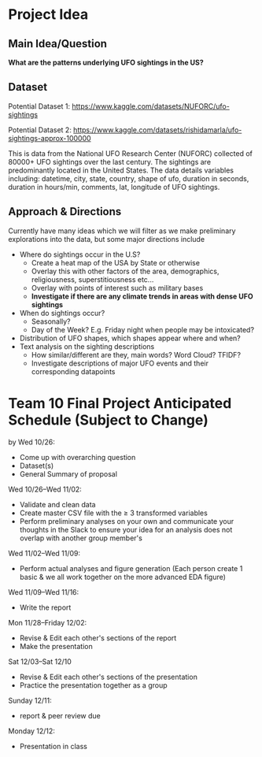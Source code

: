 # Project Idea

## Main Idea/Question

__What are the patterns underlying UFO sightings in the US?__

## Dataset

Potential Dataset 1:  https://www.kaggle.com/datasets/NUFORC/ufo-sightings

Potential Dataset 2: https://www.kaggle.com/datasets/rishidamarla/ufo-sightings-approx-100000

This is data from the National UFO Research Center (NUFORC) collected of 80000+ UFO sightings over the last century. The sightings are predominantly located in the United States. The data details variables including: datetime, city, state, country, shape of ufo, duration in seconds, duration in hours/min, comments, lat, longitude of UFO sightings.

## Approach & Directions

Currently have many ideas which we will filter as we make preliminary explorations into the data, but some major directions include

* Where do sightings occur in the U.S?
	* Create a heat map of the USA by State or otherwise
	* Overlay this with other factors of the area, demographics, religiousness, superstitiousness etc... 
	* Overlay with points of interest such as military bases
	* __Investigate if there are any climate trends in areas with dense UFO sightings__
* When do sightings occur? 
	* Seasonally? 
	* Day of the Week? E.g. Friday night when people may be intoxicated? 
* Distribution of UFO shapes, which shapes appear where and when? 
* Text analysis on the sighting descriptions 
	* How similar/different are they, main words? Word Cloud? TFIDF? 
	* Investigate descriptions of major UFO events and their corresponding datapoints



# Team 10 Final Project Anticipated Schedule (Subject to Change)
by Wed 10/26: 
* Come up with overarching question
* Dataset(s) 
* General Summary of proposal 

Wed 10/26–Wed 11/02: 
* Validate and clean data 
* Create master CSV file with the ≥ 3 transformed variables 
* Perform preliminary analyses on your own and communicate your thoughts in the Slack to ensure your idea for an analysis does not overlap with another group member's 

Wed 11/02–Wed 11/09:
* Perform actual analyses and figure generation (Each person create 1 basic & we all work together on the more advanced EDA figure)

Wed 11/09–Wed 11/16:
* Write the report

Mon 11/28–Friday 12/02:
* Revise & Edit each other's sections of the report
* Make the presentation

Sat 12/03–Sat 12/10
* Revise & Edit each other's sections of the presentation
* Practice the presentation together as a group

Sunday 12/11:
* report & peer review due

Monday 12/12:
* Presentation in class 
